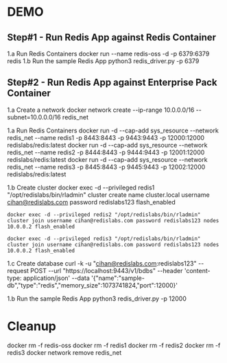 # DEMO
## Step#1 - Run Redis App against Redis Container
1.a Run Redis Containers
    docker run --name redis-oss -d -p 6379:6379 redis
1.b Run the sample Redis App
    python3 redis_driver.py -p 6379

## Step#2 - Run Redis App against Enterprise Pack Container
1.a Create a network
    docker network create --ip-range 10.0.0.0/16 --subnet=10.0.0.0/16 redis_net

1.a Run Redis Containers
    docker run -d --cap-add sys_resource --network redis_net --name redis1 -p 8443:8443 -p 9443:9443 -p 12000:12000 redislabs/redis:latest
    docker run -d --cap-add sys_resource --network redis_net --name redis2 -p 8444:8443 -p 9444:9443 -p 12001:12000 redislabs/redis:latest
    docker run -d --cap-add sys_resource --network redis_net --name redis3 -p 8445:8443 -p 9445:9443 -p 12002:12000 redislabs/redis:latest

1.b Create cluster
    docker exec -d --privileged redis1 "/opt/redislabs/bin/rladmin" cluster create name cluster.local username cihan@redislabs.com password redislabs123 flash_enabled

    docker exec -d --privileged redis2 "/opt/redislabs/bin/rladmin" cluster join username cihan@redislabs.com password redislabs123 nodes 10.0.0.2 flash_enabled

    docker exec -d --privileged redis3 "/opt/redislabs/bin/rladmin" cluster join username cihan@redislabs.com password redislabs123 nodes 10.0.0.2 flash_enabled

1.c Create database
    curl -k -u "cihan@redislabs.com:redislabs123" --request POST --url "https://localhost:9443/v1/bdbs" --header 'content-type: application/json' --data '{"name":"sample-db","type":"redis","memory_size":1073741824,"port":12000}'

1.b Run the sample Redis App
    python3 redis_driver.py -p 12000




# Cleanup
docker rm -f redis-oss
docker rm -f redis1
docker rm -f redis2
docker rm -f redis3
docker network remove redis_net
